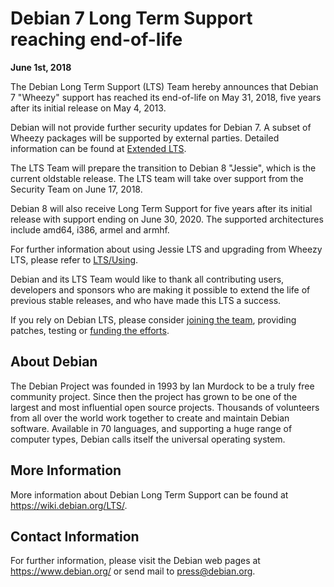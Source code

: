 
Debian 7 Long Term Support reaching end-of-life
===============================================


**June 1st, 2018**


The Debian Long Term Support (LTS) Team hereby announces that Debian 7
"Wheezy" support has reached its end-of-life on May 31, 2018,
five years after its initial release on May 4, 2013.


Debian will not provide further security updates for Debian 7. A
subset of Wheezy packages will be supported by external parties. Detailed
information can be found at [Extended LTS](https://wiki.debian.org/LTS/Extended).


The LTS Team will prepare the transition to Debian 8 "Jessie", which
is the current oldstable release. The LTS team will take over support
from the Security Team on June 17, 2018.


Debian 8 will also receive Long Term Support for five years after its
initial release with support ending on June 30, 2020. The supported
architectures include amd64, i386, armel and armhf.


For further information about using Jessie LTS and upgrading from Wheezy
LTS, please refer to [LTS/Using](https://wiki.debian.org/LTS/Using).


Debian and its LTS Team would like to thank all contributing users,
developers and sponsors who are making it possible to extend the life
of previous stable releases, and who have made this LTS a success.


If you rely on Debian LTS, please consider
[joining the team](https://wiki.debian.org/LTS/Development),
providing patches, testing or
[funding the efforts](https://wiki.debian.org/LTS/Funding).


About Debian
------------



The Debian Project was founded in 1993 by Ian Murdock to be a truly
free community project. Since then the project has grown to be one of
the largest and most influential open source projects. Thousands of
volunteers from all over the world work together to create and
maintain Debian software. Available in 70 languages, and
supporting a huge range of computer types, Debian calls itself the
universal operating system.



More Information
----------------


More information about Debian Long Term Support can be found at
<https://wiki.debian.org/LTS/>.


Contact Information
-------------------


For further information, please visit the Debian web pages at
<https://www.debian.org/> or send mail to
<press@debian.org>.



